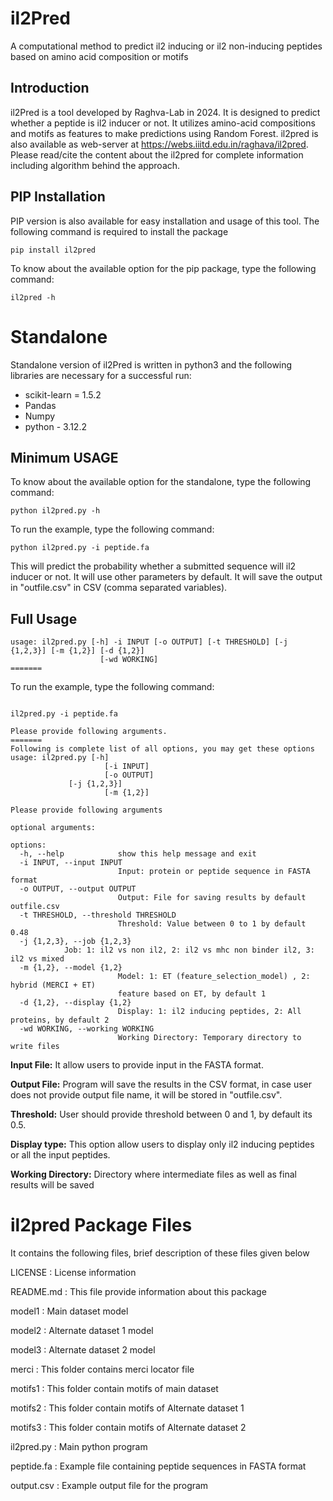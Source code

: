 # il2Pred
A computational method to predict il2 inducing or il2 non-inducing peptides based on amino acid composition or motifs

## Introduction
il2Pred is a tool developed by Raghva-Lab in 2024. It is designed to predict whether a peptide is il2 inducer or not. It utilizes amino-acid compositions and motifs as features to make predictions using Random Forest. il2pred is also available as web-server at https://webs.iiitd.edu.in/raghava/il2pred. Please read/cite the content about the il2pred for complete information including algorithm behind the approach.

## PIP Installation
PIP version is also available for easy installation and usage of this tool. The following command is required to install the package 
```
pip install il2pred
```
To know about the available option for the pip package, type the following command:
```
il2pred -h
```
# Standalone

Standalone version of il2Pred is written in python3 and the following libraries are necessary for a successful run:

- scikit-learn = 1.5.2
- Pandas
- Numpy
- python - 3.12.2 


## Minimum USAGE
To know about the available option for the standalone, type the following command:
```
python il2pred.py -h
```
To run the example, type the following command:
```
python il2pred.py -i peptide.fa
```
This will predict the probability whether a submitted sequence will il2 inducer or not. It will use other parameters by default. It will save the output in "outfile.csv" in CSV (comma separated variables).

## Full Usage
```
usage: il2pred.py [-h] -i INPUT [-o OUTPUT] [-t THRESHOLD] [-j {1,2,3}] [-m {1,2}] [-d {1,2}]
                    [-wd WORKING]
=======
```
To run the example, type the following command:
```

il2pred.py -i peptide.fa

```
```
Please provide following arguments.
=======
Following is complete list of all options, you may get these options
usage: il2pred.py [-h] 
                     [-i INPUT]
                     [-o OUTPUT]
		     [-j {1,2,3}] 
                     [-m {1,2}] 
```
```
Please provide following arguments

optional arguments:

options:
  -h, --help            show this help message and exit
  -i INPUT, --input INPUT
                        Input: protein or peptide sequence in FASTA format
  -o OUTPUT, --output OUTPUT
                        Output: File for saving results by default outfile.csv
  -t THRESHOLD, --threshold THRESHOLD
                        Threshold: Value between 0 to 1 by default 0.48
  -j {1,2,3}, --job {1,2,3}
			Job: 1: il2 vs non il2, 2: il2 vs mhc non binder il2, 3: il2 vs mixed 
  -m {1,2}, --model {1,2}
                        Model: 1: ET (feature_selection_model) , 2: hybrid (MERCI + ET)
                        feature based on ET, by default 1
  -d {1,2}, --display {1,2}
                        Display: 1: il2 inducing peptides, 2: All proteins, by default 2
  -wd WORKING, --working WORKING
                        Working Directory: Temporary directory to write files
```

**Input File:** It allow users to provide input in the FASTA format.

**Output File:** Program will save the results in the CSV format, in case user does not provide output file name, it will be stored in "outfile.csv".

**Threshold:** User should provide threshold between 0 and 1, by default its 0.5.

**Display type:** This option allow users to display only il2 inducing peptides or all the input peptides.

**Working Directory:** Directory where intermediate files as well as final results will be saved

il2pred Package Files
=======================
It contains the following files, brief description of these files given below


LICENSE				      : License information

README.md			      : This file provide information about this package

model1               : Main dataset model

model2               : Alternate dataset 1 model

model3               : Alternate dataset 2 model

merci               : This folder contains merci locator file

motifs1             : This folder contain motifs of main dataset

motifs2             : This folder contain motifs of Alternate dataset 1

motifs3            : This folder contain motifs of Alternate dataset 2

il2pred.py     : Main python program


peptide.fa : Example file containing peptide sequences in FASTA format

output.csv	: Example output file for the program
